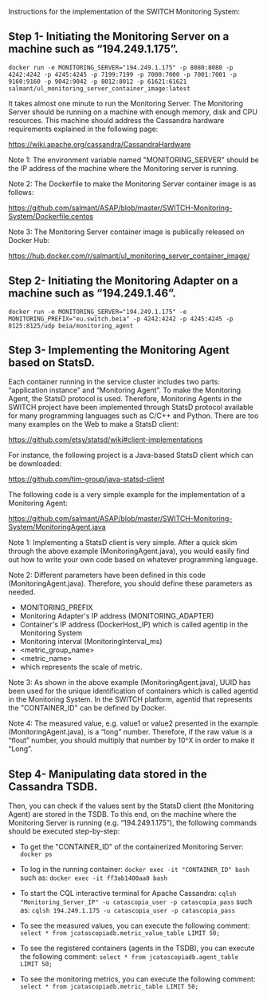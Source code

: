 Instructions for the implementation of the SWITCH Monitoring System:

## Step 1- Initiating the Monitoring Server on a machine such as “194.249.1.175”.

```
docker run -e MONITORING_SERVER="194.249.1.175" -p 8080:8080 -p 4242:4242 -p 4245:4245 -p 7199:7199 -p 7000:7000 -p 7001:7001 -p 9160:9160 -p 9042:9042 -p 8012:8012 -p 61621:61621 salmant/ul_monitoring_server_container_image:latest
```

It takes almost one minute to run the Monitoring Server. The Monitoring Server should be running on a machine with enough memory, disk and CPU resources. This machine should address the Cassandra hardware requirements explained in the following page:

https://wiki.apache.org/cassandra/CassandraHardware

Note 1: The environment variable named "MONITORING_SERVER" should be the IP address of the machine where the Monitoring server is running.

Note 2: The Dockerfile to make the Monitoring Server container image is as follows:

https://github.com/salmant/ASAP/blob/master/SWITCH-Monitoring-System/Dockerfile.centos

Note 3: The Monitoring Server container image is publically released on Docker Hub: 

https://hub.docker.com/r/salmant/ul_monitoring_server_container_image/

## Step 2- Initiating the Monitoring Adapter on a machine such as “194.249.1.46”.

```
docker run -e MONITORING_SERVER="194.249.1.175" -e MONITORING_PREFIX="eu.switch.beia" -p 4242:4242 -p 4245:4245 -p 8125:8125/udp beia/monitoring_agent
```

## Step 3- Implementing the Monitoring Agent based on StatsD.
Each container running in the service cluster includes two parts: “application instance” and “Monitoring Agent”. To make the Monitoring Agent, the StatsD protocol is used. Therefore, Monitoring Agents in the SWITCH project have been implemented through StatsD protocol available for many programming languages such as C/C++ and Python. There are too many examples on the Web to make a StatsD client: 

https://github.com/etsy/statsd/wiki#client-implementations

For instance, the following project is a Java-based StatsD client which can be downloaded: 

https://github.com/tim-group/java-statsd-client

The following code is a very simple example for the implementation of a Monitoring Agent:

https://github.com/salmant/ASAP/blob/master/SWITCH-Monitoring-System/MonitoringAgent.java

Note 1: Implementing a StatsD client is very simple. After a quick skim through the above example (MonitoringAgent.java), you would easily find out how to write your own code based on whatever programming language.

Note 2:  Different parameters have been defined in this code (MonitoringAgent.java). Therefore, you should define these parameters as needed.
* MONITORING_PREFIX
* Monitoring Adapter's IP address (MONITORING_ADAPTER)
* Container's IP address (DockerHost_IP) which is called agentip in the Monitoring System
* Monitoring interval (MonitoringInterval_ms)
* <metric_group_name>
* <metric_name>
* <units> which represents the scale of metric. 

Note 3: As shown in the above example (MonitoringAgent.java), UUID has been used for the unique identification of containers which is called agentid in the Monitoring System. In the SWITCH platform, agentid that represents the "CONTAINER_ID" can be defined by Docker. 

Note 4:  The measured value, e.g. value1 or value2 presented in the example (MonitoringAgent.java), is a “long” number. Therefore, if the raw value is a “flout” number, you should multiply that number by 10^X in order to make it “Long”. 

## Step 4- Manipulating data stored in the Cassandra TSDB.
Then, you can check if the values sent by the StatsD client (the Monitoring Agent) are stored in the TSDB. To this end, on the machine where the Monitoring Server is running (e.g. “194.249.1.175”), the following commands should be executed step-by-step:

- To get the "CONTAINER_ID" of the containerized Monitoring Server:
`docker ps`

- To log in the running container:
`docker exec -it "CONTAINER_ID" bash`
such as: `docker exec -it ff3ab1400aa0 bash`

- To start the CQL interactive terminal for Apache Cassandra:
`cqlsh "Monitoring_Server_IP" -u catascopia_user -p catascopia_pass`
such as: `cqlsh 194.249.1.175 -u catascopia_user -p catascopia_pass`

- To see the measured values, you can execute the following comment: 
`select * from jcatascopiadb.metric_value_table LIMIT 50;`

- To see the registered containers (agents in the TSDB), you can execute the following comment: 
`select * from jcatascopiadb.agent_table LIMIT 50;`

- To see the monitoring metrics, you can execute the following comment:
`select * from jcatascopiadb.metric_table LIMIT 50;`


